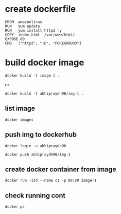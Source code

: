 # create dockerfile 
````
FROM  amazonlinux
RUN   yum update
RUN   yum install httpd -y
COPY  index.html  /var/www/html/
EXPOSE 80
CMD   ["httpd", "-D", "FOREGROUND"]
````
# build docker image
````
docker build -t image-1 .
````
or 
````
docker build -t abhipraydh96/img-1 .
````
## list image
````
docker images
````
## push img to dockerhub
````
docker login -u abhipraydh96
````
````
docker push abhipraydh96/img-1
````

## create docker container from image
````
docker run -itd --name c1 -p 80:80 image-1
````
## check running cont
````
docker ps
````
